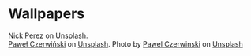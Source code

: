 # Wallpapers
<a href="https://unsplash.com/@nipez?utm_source=unsplash&amp;utm_medium=referral&amp;utm_content=creditCopyText">Nick Perez</a> on <a href="https://unsplash.com/t/textures-patterns?utm_source=unsplash&amp;utm_medium=referral&amp;utm_content=creditCopyText">Unsplash</a>. <br>
<a href="https://unsplash.com/@pawel_czerwinski?utm_source=unsplash&utm_medium=referral&utm_content=creditCopyText">Paweł Czerwiński</a> on <a href="/t/color-theory?utm_source=unsplash&utm_medium=referral&utm_content=creditCopyText">Unsplash</a>.
Photo by <a href="https://unsplash.com/@pawel_czerwinski?utm_source=unsplash&utm_medium=referral&utm_content=creditCopyText">Pawel Czerwinski</a> on <a href="https://unsplash.com/t/textures-patterns?utm_source=unsplash&utm_medium=referral&utm_content=creditCopyText">Unsplash</a>
  
